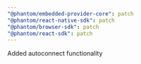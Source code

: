 ```yaml
---
"@phantom/embedded-provider-core": patch
"@phantom/react-native-sdk": patch
"@phantom/browser-sdk": patch
"@phantom/react-sdk": patch
---
```


Added autoconnect functionality
